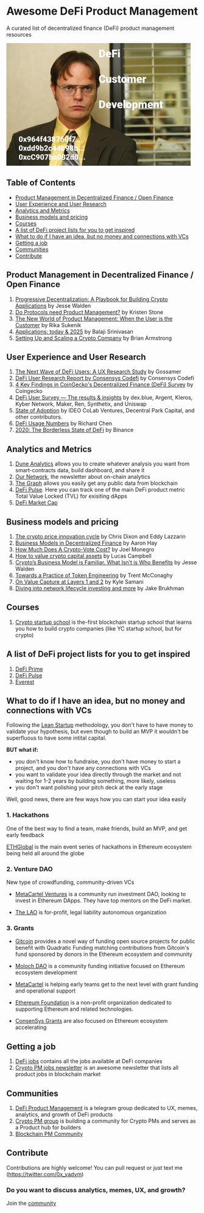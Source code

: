 # Awesome DeFi Product Management
A curated list of decentralized finance (DeFi) product management resources 

![DeFi Cust Dev](defi_cust_dev.jpg)

## Table of Contents
- [Product Management in Decentralized Finance / Open Finance](#Product-Management-in-Decentralized-Finance--Open-Finance)
- [User Experience and User Research](#User-Experience-and-User-Research)
- [Analytics and Metrics](#Analytics-and-Metrics)
- [Business models and pricing](#Business-models-and-pricing)
- [Courses](#Courses)
- [A list of DeFi project lists for you to get inspired](#A-list-of-DeFi-project-lists-for-you-to-get-inspired)
- [What to do if I have an idea, but no money and connections with VCs](#What-to-do-if-I-have-an-idea-but-no-money-and-connections-with-VCs)
- [Getting a job](#Getting-a-job)
- [Communities](#Communities)
- [Contribute](#Contribute)

## Product Management in Decentralized Finance / Open Finance
1. [Progressive Decentralization: A Playbook for Building Crypto Applications](https://a16z.com/2020/01/09/progressive-decentralization-crypto-product-management/) by Jesse Walden
2. [Do Protocols need Product Management?](https://medium.com/swlh/do-protocols-need-product-management-6c597d65faad) by Kristen Stone
3. [The New World of Product Management: When the User is the Customer](https://medium.com/@rika.sukenik6/the-new-world-of-product-management-when-the-user-is-the-customer-c74beba7dfaf) by Rika Sukenik
4. [Applications: today & 2025](https://youtu.be/3jPYk7ucrjo) by Balaji Srinivasan
5. [Setting Up and Scaling a Crypto Company](https://youtu.be/VL5V16HAjYA) by Brian Armstrong

## User Experience and User Research
1. [The Next Wave of DeFi Users: A UX Research Study](https://medium.com/usegossamer/the-next-wave-of-defi-users-a-ux-research-study-f20f180c23a1) by Gossamer
2. [DeFi User Research Report by Consensys Codefi](https://pages.consensys.net/codefi-def-user-research-report) by Consensys Codefi
3. [4 Key Findings in CoinGecko's Decentralized Finance (DeFi) Survey](https://www.coingecko.com/buzz/defi-survey) by Coingecko
4. [DeFi User Survey — The results & insights](https://medium.com/dexdotblue/defi-usage-survey-the-results-insights-b3481275019b) by dex.blue, Argent, Kleros, Kyber Network, Maker, Ren, Synthetix, and Uniswap
5. [State of Adoption](https://www.stateofcrypto.report/) by IDEO CoLab Ventures, Decentral Park Capital, and other contributors.
6. [DeFi Usage Numbers](https://thecontrol.co/defi-usage-numbers-7e5e2cd5ab2e) by Richard Chen
7. [2020: The Borderless State of DeFi](https://research.binance.com/analysis/2020-borderless-state-of-defi) by Binance

## Analytics and Metrics
1. [Dune Analytics](https://www.duneanalytics.com/) allows you to create whatever analysis you want from smart-contracts data, build dashboard, and share it
2. [Our Network](https://ournetwork.substack.com), the newsletter about on-chain analytics
3. [The Graph](https://thegraph.com/) allows you easily get any public data from blockchain
4. [DeFi Pulse](https://defipulse.com/). Here you can track one of the main DeFi product metric Total Value Locked (TVL) for exisiting dApps
5. [DeFi Market Cap](https://defimarketcap.io/) 

## Business models and pricing
1. [The crypto price innovation cycle](https://a16z.com/2020/05/15/the-crypto-price-innovation-cycle/) by Chris Dixon and Eddy Lazzarin
2. [Business Models in Decentralized Finance](https://medium.com/coinmonks/business-models-in-decentralized-finance-d71604476825) by Aaron Hay
3. [How Much Does A Crypto-Vote Cost?](https://www.placeholder.vc/blog/2020/1/7/how-much-does-a-crypto-vote-cost) by Joel Monegro
4. [How to value crypto capital assets](https://bankless.substack.com/p/how-to-value-crypto-capital-assets) by Lucas Campbell
5. [Crypto’s Business Model is Familiar. What Isn’t is Who Benefits](https://a16z.com/2020/04/08/crypto-network-effects/) by Jesse Walden
5. [Towards a Practice of Token Engineering](https://blog.oceanprotocol.com/towards-a-practice-of-token-engineering-b02feeeff7ca) by 
Trent McConaghy
6. [On Value Capture at Layers 1 and 2](https://multicoin.capital/2019/03/14/on-value-capture-at-layers-1-and-2/) by Kyle Samani
7. [Diving into network lifecycle investing and more](https://blog.coinfund.io/diving-into-network-lifecycle-investing-and-more-bd44a1a94e1aP) by Jake Brukhman

## Courses
1. [Crypto startup school](https://a16z.com/crypto-startup-school/) is the-first blockchain startup school that learns you how to build crypto companies (like YC startup school, but for crypto)

## A list of DeFi project lists for you to get inspired
1. [DeFi Prime](https://defiprime.com/#defi_projects)
2. [DeFi Pulse](https://defipulse.com/defi-list)
3. [Everest](https://everest.link/category/0x95ea932f8950f11893e7ad77cc43a5c5e05296f2)

## What to do if I have an idea, but no money and connections with VCs
Following the [Lean Startup](http://theleanstartup.com/principles) methodology, you don't have to have money to validate your hypothesis, but even though to build an MVP it wouldn't be superfluous to have some intital capital.

**BUT what if:**

- you don't know how to fundraise, you don't have money to start a project, and you don't have any connections with VCs
- you want to validate your idea directly through the market and not waiting for 1-2 years by building something, more likely, useless
- you don't want polishing your pitch deck at the early stage

Well, good news, there are few ways how you can start your idea easily

### 1. Hackathons

One of the best way to find a team, make friends, build an MVP, and get early feedback

[ETHGlobal](https://www.ethglobal.co/#) is the main event series of hackathons in Ethereum ecosystem being held all around the globe

### 2. Venture DAO

New type of crowdfunding, community-driven VCs

- [MetaCartel Ventures](https://metacartel.xyz/) is a community run investment DAO, looking to invest in Ethereum DApps. They have top mentors on the DeFi market.

- [The LAO](https://www.thelao.io/) is for-profit, legal liability autonomous organization


### 3. Grants

- [Gitcoin](https://gitcoin.co/grants/) provides a novel  way of funding open source projects for public benefit with Quadratic Funding matching contributions from Gitcoin's fund sponsored by donors in the Ethereum ecosystem and community

- [Moloch DAO](https://www.molochdao.com/) is a community funding initiative focused on Ethereum ecosystem development

- [MetaCartel](https://www.metacartel.org/) is helping early teams get to the next level with grant funding and operational support

- [Ethereum Foundation](https://ethereum.org/foundation/) is a non-profit organization dedicated to supporting Ethereum and related technologies.

- [ConsenSys Grants](https://consensys.net/grants/) are also focused on Ethereum ecosystem accelerating 

## Getting a job
1. [DeFi jobs](https://www.defi.jobs/) contains all the jobs available at DeFi companies
2. [Crypto PM jobs newsletter](https://blockchainpm.substack.com/) is an awesome newsletter that lists all product jobs in blockchain market

## Communities
1. [DeFi Product Management](https://t.me/defiproduct) is a telegram group dedicated to UX, memes, analytics, and growth of DeFi products
2. [Crypto PM group](https://discord.com/invite/sv7YYW8) is building a community for Crypto PMs and serves as a Product hub for builders
3. [Blockchain PM Community](https://t.me/BlockchainPMCommunity)

## Contribute
Contributions are highly welcome! You can pull request or just text me (https://twitter.com/0x_vadym)

### Do you want to discuss analytics, memes, UX, and growth?
Join the [community](https://t.me/defiPM)
